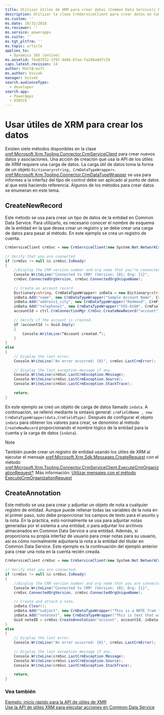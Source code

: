 ```yaml
---
title: Utilizar útiles de XRM para crear datos (Common Data Service)| Microsoft Docs
description: Utilizar la clase CrmServiceClient para crear datos en Common Data Service
ms.custom: ''
ms.date: 10/31/2018
ms.reviewer: ''
ms.service: powerapps
ms.suite: ''
ms.tgt_pltfrm: ''
ms.topic: article
applies_to:
  - Dynamics 365 (online)
ms.assetid: f6a03552-1f07-4d4b-b7ae-fa246a0d7c29
caps.latest.revision: 14
author: MattB-msft
ms.author: kvivek
manager: kvivek
search.audienceType:
  - developer
search.app:
  - PowerApps
  - D365CE
---
```

# <a name="use-xrm-tooling-to-create-data"></a>Usar útiles de XRM para crear los datos

Existen siete métodos disponibles en la clase <xref:Microsoft.Xrm.Tooling.Connector.CrmServiceClient> para crear nuevos datos y asociaciones. Una acción de creación que usa la API de los útiles de XRM requiere una carga de datos. La carga útil de datos toma la forma de un objeto `Dictionary<string, CrmDataTypeWrapper>`. <xref:Microsoft.Xrm.Tooling.Connector.CrmDataTypeWrapper> se usa para informes a la interfaz del tipo de control debe ser aplicado al punto de datos al que está haciendo referencia. Algunos de los métodos para crear datos se enumeran en este tema.  
  
## <a name="createnewrecord"></a>CreateNewRecord  

Este método se usa para crear un tipo de datos de la entidad en Common Data Service. Para utilizarlo, es necesario conocer el nombre de esquema de la entidad en la que desea crear un registro y se debe crear una carga de datos para pasar al método. En este ejemplo se crea un registro de cuenta.  
  
```csharp 
CrmServiceClient crmSvc = new CrmServiceClient(new System.Net.NetworkCredential("<UserName>", "<Password>",“<Domain>”),"<Server>", "<Port>", "<OrgName>");  
  
// Verify that you are connected  
if (crmSvc != null && crmSvc.IsReady)  
{  
    //Display the CRM version number and org name that you’re connected to.  
    Console.WriteLine("Connected to CRM! (Version: {0}; Org: {1}",   
    crmSvc.ConnectedOrgVersion, crmSvc.ConnectedOrgUniqueName);  
  
    // Create an account record  
    Dictionary<string, CrmDataTypeWrapper> inData = new Dictionary<string, CrmDataTypeWrapper>();  
    inData.Add("name", new CrmDataTypeWrapper("Sample Account Name", CrmFieldType.String));  
    inData.Add("address1_city", new CrmDataTypeWrapper("Redmond", CrmFieldType.String));  
    inData.Add("telephone1", new CrmDataTypeWrapper("555-0160", CrmFieldType.String));  
    accountId = ctrl.CrmConnectionMgr.CrmSvc.CreateNewRecord("account", inData);  
  
    // Verify if the account is created.  
    if (accountId != Guid.Empty)  
    {  
        Console.WriteLine(“Account created.”);  
    }  
}  
else  
{  
    // Display the last error.  
    Console.WriteLine("An error occurred: {0}", crmSvc.LastCrmError);  
  
    // Display the last exception message if any.  
    Console.WriteLine(crmSvc.LastCrmException.Message);  
    Console.WriteLine(crmSvc.LastCrmException.Source);  
    Console.WriteLine(crmSvc.LastCrmException.StackTrace);  
  
    return;  
}  
```  
  
En este ejemplo se creó un objeto de carga de datos llamado `indata`. A continuación, se rellenó mediante la sintaxis general: `crmFieldName , new CrmDataTypeWrapper(data,CrmFieldType)`. Después de configurar el objeto `indata` para obtener los valores para crear, se denominó al método `CreateNewRecord` proporcionando el nombre lógico de la entidad para la cuenta y la carga de datos (`indata`).  
  
> [!NOTE]
>  También puede crear un registro de entidad usando los útiles de XRM al ejecutar el mensaje <xref:Microsoft.Xrm.Sdk.Messages.CreateRequest> con el método <xref:Microsoft.Xrm.Tooling.Connector.CrmServiceClient.ExecuteCrmOrganizationRequest*>. Más información: [Utilizar mensajes con el método ExecuteCrmOrganizationRequest](use-messages-executecrmorganizationrequest-method.md)  
  
## <a name="createannotation"></a>CreateAnnotation
  
Este método se usa para crear y adjuntar un objeto de nota a cualquier registro de entidad. Aunque puede rellenar todas las variables de la nota en el primer paso, solo debe proporcionar los campos de texto para el asunto y la nota. En la práctica, esto normalmente se usa para adjuntar notas generadas por el sistema a una entidad, o para adjuntar los archivos almacenados en Common Data Service a una entidad. Además, si proporciona su propia interfaz de usuario para crear notas para su usuario, así es cómo normalmente adjuntaría la nota a la entidad del titular en Common Data Service. Este ejemplo es la continuación del ejemplo anterior para crear una nota en la cuenta recién creada.  
  
```csharp
CrmServiceClient crmSvc = new CrmServiceClient(new System.Net.NetworkCredential("<UserName>", "<Password>", “<Domain>”),"<Server>", "<Port>", "<OrgName>");  
  
// Verify that you are connected.  
if (crmSvc != null && crmSvc.IsReady)  
{  
    //Display the CRM version number and org name that you are connected to.  
    Console.WriteLine("Connected to CRM! (Version: {0}; Org: {1}",   
    crmSvc.ConnectedOrgVersion, crmSvc.ConnectedOrgUniqueName);  
  
    // Create and attach a note.  
    inData.Clear();   
    inData.Add("subject", new CrmDataTypeWrapper("This is a NOTE from the API" , CrmFieldType.String));   
    inData.Add("notetext", new CrmDataTypeWrapper("This is text that will go in the body of the note" , CrmFieldType.String));  
    Guid noteID = crmSvc.CreateAnnotation("account", accountId, inData);  
}  
else  
{  
    // Display the last error.  
    Console.WriteLine("An error occurred: {0}", crmSvc.LastCrmError);  
  
    // Display the last exception message if any.  
    Console.WriteLine(crmSvc.LastCrmException.Message);  
    Console.WriteLine(crmSvc.LastCrmException.Source);  
    Console.WriteLine(crmSvc.LastCrmException.StackTrace);  
  
    return;  
}  
```  
  
### <a name="see-also"></a>Vea también  

[Ejemplo: inicio rápido para la API de útiles de XMR](sample-quick-start-xrm-tooling-api.md)<br />
[Use la API de útiles XRM para ejecutar acciones en Common Data Service](use-xrm-tooling-execute-actions.md)
